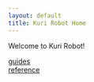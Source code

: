 ```yaml
---
layout: default
title: Kuri Robot Home
---
```

Welcome to Kuri Robot!

[guides](/source/guides)  
[reference](/source/reference)  